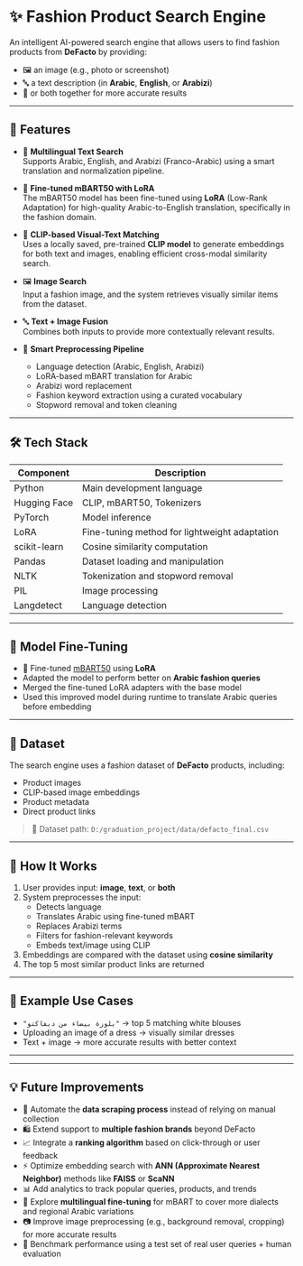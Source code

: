 # ✨ Fashion Product Search Engine

An intelligent AI-powered search engine that allows users to find fashion products from **DeFacto** by providing:
- 🖼️ an image (e.g., photo or screenshot)
- 🔤 a text description (in **Arabic**, **English**, or **Arabizi**)
- 📸 or both together for more accurate results

---

## 📌 Features

- 🔎 **Multilingual Text Search**  
  Supports Arabic, English, and Arabizi (Franco-Arabic) using a smart translation and normalization pipeline.

- 🧠 **Fine-tuned mBART50 with LoRA**  
  The mBART50 model has been fine-tuned using **LoRA** (Low-Rank Adaptation) for high-quality Arabic-to-English translation, specifically in the fashion domain.

- 🧠 **CLIP-based Visual-Text Matching**  
  Uses a locally saved, pre-trained **CLIP model** to generate embeddings for both text and images, enabling efficient cross-modal similarity search.

- 🖼️ **Image Search**  
  Input a fashion image, and the system retrieves visually similar items from the dataset.

- 🔤 **Text + Image Fusion**  
  Combines both inputs to provide more contextually relevant results.

- 🧹 **Smart Preprocessing Pipeline**  
  - Language detection (Arabic, English, Arabizi)  
  - LoRA-based mBART translation for Arabic  
  - Arabizi word replacement  
  - Fashion keyword extraction using a curated vocabulary  
  - Stopword removal and token cleaning

---

## 🛠️ Tech Stack

| Component         | Description                                  |
|------------------|----------------------------------------------|
| Python           | Main development language                    |
| Hugging Face     | CLIP, mBART50, Tokenizers                    |
| PyTorch          | Model inference                              |
| LoRA             | Fine-tuning method for lightweight adaptation|
| scikit-learn     | Cosine similarity computation                |
| Pandas           | Dataset loading and manipulation             |
| NLTK             | Tokenization and stopword removal            |
| PIL              | Image processing                             |
| Langdetect       | Language detection                           |

---

## 🧪 Model Fine-Tuning

- 🧠 Fine-tuned [mBART50](https://huggingface.co/facebook/mbart-large-50-many-to-many-mmt) using **LoRA**
- Adapted the model to perform better on **Arabic fashion queries**
- Merged the fine-tuned LoRA adapters with the base model
- Used this improved model during runtime to translate Arabic queries before embedding

---

## 📂 Dataset

The search engine uses a fashion dataset of **DeFacto** products, including:
- Product images
- CLIP-based image embeddings
- Product metadata
- Direct product links

> 🔗 Dataset path: `D:/graduation_project/data/defacto_final.csv`

---

## 🚀 How It Works

1. User provides input: **image**, **text**, or **both**
2. System preprocesses the input:
   - Detects language
   - Translates Arabic using fine-tuned mBART
   - Replaces Arabizi terms
   - Filters for fashion-relevant keywords
   - Embeds text/image using CLIP
3. Embeddings are compared with the dataset using **cosine similarity**
4. The top 5 most similar product links are returned

---

## 📸 Example Use Cases

- `"بلوزة بيضاء من ديفاكتو"` → top 5 matching white blouses  
- Uploading an image of a dress → visually similar dresses  
- Text + image → more accurate results with better context

---


---

## 💡 Future Improvements

- 🔄 Automate the **data scraping process** instead of relying on manual collection  
- 🛍️ Extend support to **multiple fashion brands** beyond DeFacto  
- 📈 Integrate a **ranking algorithm** based on click-through or user feedback  
- ⚡ Optimize embedding search with **ANN (Approximate Nearest Neighbor)** methods like **FAISS** or **ScaNN**  
- 📊 Add analytics to track popular queries, products, and trends  
- 🧠 Explore **multilingual fine-tuning** for mBART to cover more dialects and regional Arabic variations  
- 📷 Improve image preprocessing (e.g., background removal, cropping) for more accurate results  
- 🧪 Benchmark performance using a test set of real user queries + human evaluation  

 

 


 


